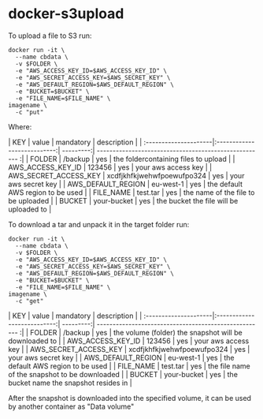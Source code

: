 docker-s3upload
===============

To upload a file to S3 run:

```
docker run -it \
  --name cbdata \
  -v $FOLDER \
  -e "AWS_ACCESS_KEY_ID=$AWS_ACCESS_KEY_ID" \
  -e "AWS_SECRET_ACCESS_KEY=$AWS_SECRET_KEY" \
  -e "AWS_DEFAULT_REGION=$AWS_DEFAULT_REGION" \
  -e "BUCKET=$BUCKET" \
  -e "FILE_NAME=$FILE_NAME" \
imagename \
  -c "put"
```

Where:

| KEY                   | value                       | mandatory | description                                            |
| :---------------------|:---------------------------:| ---------:| ----------------------------------------------------- :|
| FOLDER                | /backup                     | yes       | the foldercontaining files to upload                   |
| AWS_ACCESS_KEY_ID     | 123456                      | yes       | your aws access key                                    |
| AWS_SECRET_ACCESS_KEY | xcdfjkhfkjwehwfpoewufpo324  | yes       | your aws secret key                                    |
| AWS_DEFAULT_REGION    | eu-west-1                   | yes       | the default AWS region to be used                      |
| FILE_NAME             | test.tar                    | yes       | the name of the file to be uploaded                    |
| BUCKET                | your-bucket                 | yes       | the bucket the file will be uploaded to                |


To download a tar and unpack it in the target folder run:

```
docker run -it \
  --name cbdata \
  -v $FOLDER \
  -e "AWS_ACCESS_KEY_ID=$AWS_ACCESS_KEY_ID" \
  -e "AWS_SECRET_ACCESS_KEY=$AWS_SECRET_KEY" \
  -e "AWS_DEFAULT_REGION=$AWS_DEFAULT_REGION" \
  -e "BUCKET=$BUCKET" \
  -e "FILE_NAME=$FILE_NAME" \
imagename \
  -c "get"
```

| KEY                   | value                       | mandatory | description                                            |
| :---------------------|:---------------------------:| ---------:| ----------------------------------------------------- :|
| FOLDER                | /backup                     | yes       | the volume (folder) the snapshot will be downloaded to |
| AWS_ACCESS_KEY_ID     | 123456                      | yes       | your aws access key                                    |
| AWS_SECRET_ACCESS_KEY | xcdfjkhfkjwehwfpoewufpo324  | yes       | your aws secret key                                    |
| AWS_DEFAULT_REGION    | eu-west-1                   | yes       | the default AWS region to be used                      |
| FILE_NAME             | test.tar                    | yes       | the file name of the snapshot to be downloaded         |
| BUCKET                | your-bucket                 | yes       | the bucket name the snapshot resides in                |

After the snapshot is downloaded into the specified volume, it can be used by another container as  "Data volume"
